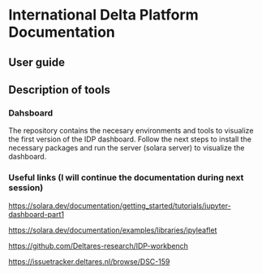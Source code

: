 # International Delta Platform Documentation

## User guide

## Description of tools 
### Dahsboard
The repository contains the necesary environments and tools to visualize the first version of the IDP dashboard. Follow the next steps to install the necessary packages and run the server (solara server) to visualize the dashboard.

### Useful links (I will continue the documentation during next session)
https://solara.dev/documentation/getting_started/tutorials/jupyter-dashboard-part1

https://solara.dev/documentation/examples/libraries/ipyleaflet

https://github.com/Deltares-research/IDP-workbench

https://issuetracker.deltares.nl/browse/DSC-159